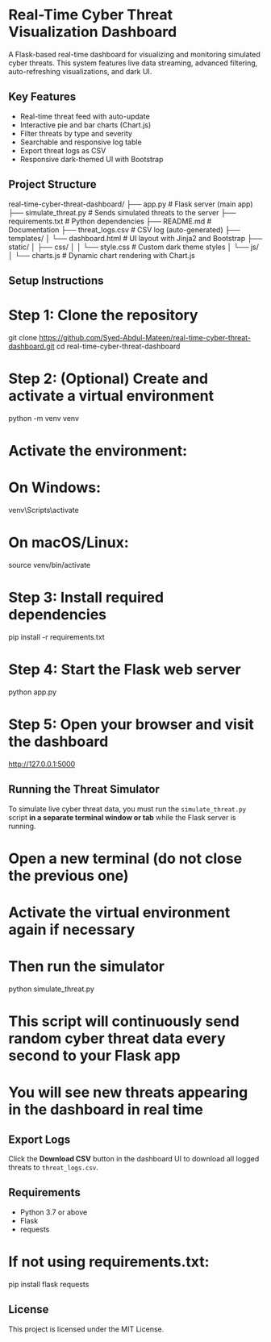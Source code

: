 # Real-Time Cyber Threat Visualization Dashboard

A Flask-based real-time dashboard for visualizing and monitoring simulated cyber threats. This system features live data streaming, advanced filtering, auto-refreshing visualizations, and dark UI.

## Key Features

- Real-time threat feed with auto-update
- Interactive pie and bar charts (Chart.js)
- Filter threats by type and severity
- Searchable and responsive log table
- Export threat logs as CSV
- Responsive dark-themed UI with Bootstrap

## Project Structure

real-time-cyber-threat-dashboard/
├── app.py                   # Flask server (main app)
├── simulate_threat.py       # Sends simulated threats to the server
├── requirements.txt         # Python dependencies
├── README.md                # Documentation
├── threat_logs.csv          # CSV log (auto-generated)
├── templates/
│   └── dashboard.html       # UI layout with Jinja2 and Bootstrap
├── static/
│   ├── css/
│   │   └── style.css        # Custom dark theme styles
│   └── js/
│       └── charts.js        # Dynamic chart rendering with Chart.js

## Setup Instructions

# Step 1: Clone the repository
git clone https://github.com/Syed-Abdul-Mateen/real-time-cyber-threat-dashboard.git
cd real-time-cyber-threat-dashboard

# Step 2: (Optional) Create and activate a virtual environment
python -m venv venv

# Activate the environment:
# On Windows:
venv\Scripts\activate
# On macOS/Linux:
source venv/bin/activate

# Step 3: Install required dependencies
pip install -r requirements.txt

# Step 4: Start the Flask web server
python app.py

# Step 5: Open your browser and visit the dashboard
http://127.0.0.1:5000

## Running the Threat Simulator

To simulate live cyber threat data, you must run the `simulate_threat.py` script **in a separate terminal window or tab** while the Flask server is running.

# Open a new terminal (do not close the previous one)
# Activate the virtual environment again if necessary

# Then run the simulator
python simulate_threat.py

# This script will continuously send random cyber threat data every second to your Flask app
# You will see new threats appearing in the dashboard in real time

## Export Logs

Click the **Download CSV** button in the dashboard UI to download all logged threats to `threat_logs.csv`.

## Requirements

- Python 3.7 or above
- Flask
- requests

# If not using requirements.txt:
pip install flask requests

## License

This project is licensed under the MIT License.
